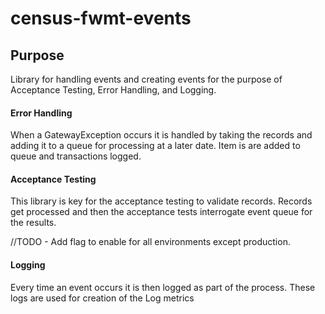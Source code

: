 # census-fwmt-events

## Purpose
Library for handling events and creating events for the purpose of Acceptance Testing, Error Handling, and Logging.

#### Error Handling
When a GatewayException occurs it is handled by taking the records and adding it to a queue for processing at a later date.
Item is are added to queue and transactions logged.

#### Acceptance Testing
This library is key for the acceptance testing to validate records.
Records get processed and then the acceptance tests interrogate event queue for the results.

//TODO - Add flag to enable for all environments except production.

#### Logging
Every time an event occurs it is then logged as part of the process. These logs are used for creation of the Log metrics



